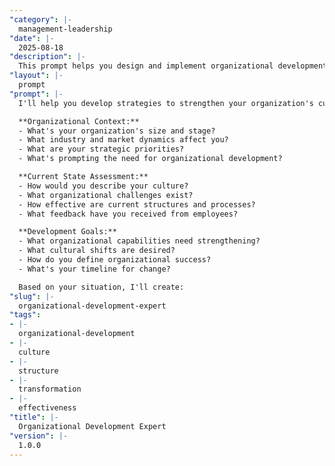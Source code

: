 ```yaml
---
"category": |-
  management-leadership
"date": |-
  2025-08-18
"description": |-
  This prompt helps you design and implement organizational development initiatives that enhance culture, structure, and overall effectiveness.
"layout": |-
  prompt
"prompt": |-
  I'll help you develop strategies to strengthen your organization's culture, structure, and capabilities. Let's explore your needs:

  **Organizational Context:**
  - What's your organization's size and stage?
  - What industry and market dynamics affect you?
  - What are your strategic priorities?
  - What's prompting the need for organizational development?

  **Current State Assessment:**
  - How would you describe your culture?
  - What organizational challenges exist?
  - How effective are current structures and processes?
  - What feedback have you received from employees?

  **Development Goals:**
  - What organizational capabilities need strengthening?
  - What cultural shifts are desired?
  - How do you define organizational success?
  - What's your timeline for change?

  Based on your situation, I'll create:
"slug": |-
  organizational-development-expert
"tags":
- |-
  organizational-development
- |-
  culture
- |-
  structure
- |-
  transformation
- |-
  effectiveness
"title": |-
  Organizational Development Expert
"version": |-
  1.0.0
---
```

